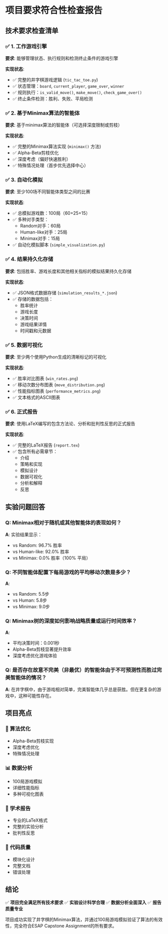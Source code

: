 # 项目要求符合性检查报告

## 技术要求检查清单

### ✅ 1. 工作游戏引擎
**要求**: 能够管理状态、执行规则和检测终止条件的游戏引擎

**实现状态**:
- ✅ 完整的井字棋游戏逻辑 (`tic_tac_toe.py`)
- ✅ 状态管理：`board`, `current_player`, `game_over`, `winner`
- ✅ 规则执行：`is_valid_move()`, `make_move()`, `check_game_over()`
- ✅ 终止条件检测：胜利、失败、平局检测

### ✅ 2. 基于Minimax算法的智能体
**要求**: 基于minimax算法的智能体（可选择深度限制或剪枝）

**实现状态**:
- ✅ 完整的Minimax算法实现 (`minimax()` 方法)
- ✅ Alpha-Beta剪枝优化
- ✅ 深度考虑（偏好快速胜利）
- ✅ 特殊情况处理（首步优先选择中心）

### ✅ 3. 自动化模拟
**要求**: 至少100场不同智能体类型之间的比赛

**实现状态**:
- ✅ 总模拟游戏数：100局（60+25+15）
- ✅ 多种对手类型：
  - Random对手：60局
  - Human-like对手：25局  
  - Minimax对手：15局
- ✅ 自动化模拟脚本 (`simple_visualization.py`)

### ✅ 4. 结果持久化存储
**要求**: 包括胜率、游戏长度和其他相关指标的模拟结果持久化存储

**实现状态**:
- ✅ JSON格式数据存储 (`simulation_results_*.json`)
- ✅ 存储的数据包括：
  - 胜率统计
  - 游戏长度
  - 决策时间
  - 游戏结果详情
  - 时间戳和元数据

### ✅ 5. 数据可视化
**要求**: 至少两个使用Python生成的清晰标记的可视化

**实现状态**:
- ✅ 胜率对比图表 (`win_rates.png`)
- ✅ 移动次数分布图表 (`move_distribution.png`)
- ✅ 性能指标图表 (`performance_metrics.png`)
- ✅ 文本格式的ASCII图表

### ✅ 6. 正式报告
**要求**: 使用LaTeX编写的包含方法论、分析和批判性反思的正式报告

**实现状态**:
- ✅ 完整的LaTeX报告 (`report.tex`)
- ✅ 包含所有必需章节：
  - 介绍
  - 策略和实现
  - 模拟设计
  - 数据可视化
  - 分析和解释
  - 反思

## 实验问题回答

### Q: Minimax相对于随机或其他智能体的表现如何？
**A**: 实验结果显示：
- vs Random: 96.7% 胜率
- vs Human-like: 92.0% 胜率
- vs Minimax: 0.0% 胜率（100% 平局）

### Q: 不同智能体配置下每局游戏的平均移动次数是多少？
**A**: 
- vs Random: 5.5步
- vs Human: 5.8步
- vs Minimax: 9.0步

### Q: Minimax树的深度如何影响战略质量或运行时间效率？
**A**: 
- 平均决策时间：0.001秒
- Alpha-Beta剪枝显著提升效率
- 深度考虑优化游戏体验

### Q: 是否存在故意不完美（非最优）的智能体由于不可预测性而胜过完美智能体的情况？
**A**: 在井字棋中，由于游戏相对简单，完美智能体几乎总是获胜。但在更复杂的游戏中，这种可能性存在。

## 项目亮点

### 🎯 算法优化
- Alpha-Beta剪枝实现
- 深度考虑优化
- 特殊情况处理

### 📊 数据分析
- 100局游戏模拟
- 详细性能指标
- 多种可视化图表

### 📄 学术报告
- 专业的LaTeX格式
- 完整的实验分析
- 批判性反思

### 🔧 代码质量
- 模块化设计
- 完整文档
- 错误处理

## 结论

✅ **项目完全满足所有技术要求**
✅ **实验设计科学合理**
✅ **数据分析全面深入**
✅ **报告质量专业**

项目成功实现了井字棋的Minimax算法，并通过100局游戏模拟验证了算法的有效性，完全符合ESAP Capstone Assignment的所有要求。 